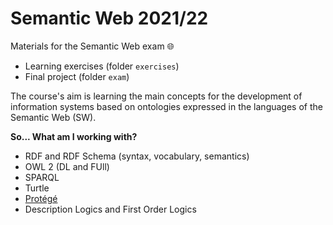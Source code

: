 # Semantic Web 2021/22 
Materials for the Semantic Web exam 🌐
* Learning exercises (folder `exercises`)
* Final project (folder `exam`)

The course's aim is learning the main concepts for the development of information systems based on ontologies expressed in the languages of the Semantic Web (SW).

**So... What am I working with?**
* RDF and RDF Schema (syntax, vocabulary, semantics)
* OWL 2 (DL and FUll)
* SPARQL 
* Turtle
* [Protégé](https://github.com/protegeproject)
* Description Logics and First Order Logics


<!--# The exam project 
* Requests and instructions for project delivery: `Exam_22_June_2022.pdf`
* OWL file containing the developed ontology:  `progettoPoli.owl`
* PDF file with queries and answers to the other requests for the exam: `answers.pdf`
--> 
